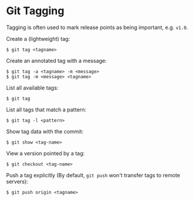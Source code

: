 # Git Tagging

Tagging is often used to mark release points as being important, e.g. `v1.0`.

Create a (lightweight) tag:

```console
$ git tag <tagname>
```

Create an annotated tag with a message:

```console
$ git tag -a <tagname> -m <message>
$ git tag -m <message> <tagname>
```

List all available tags:

```console
$ git tag
```

List all tags that match a pattern:

```console
$ git tag -l <pattern>
```

Show tag data with the commit:

```console
$ git show <tag-name>
```

View a version pointed by a tag:

```console
$ git checkout <tag-name>
```

Push a tag explicitly (By default, `git push` won't transfer tags to remote servers):

```console
$ git push origin <tagname>
```

